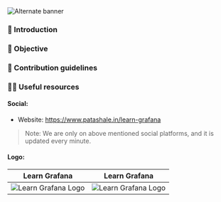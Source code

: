 <picture>
  <source media="(prefers-color-scheme: dark)" srcset="https://github.com/patashale/learn-grafana/assets/68323012/37398d27-ae51-49b7-a425-fe17bac427db">
  <source media="(prefers-color-scheme: light)" srcset="https://github.com/patashale/learn-grafana/assets/68323012/37398d27-ae51-49b7-a425-fe17bac427db">
  <img alt="Alternate banner" src="https://github.com/patashale/learn-grafana/assets/68323012/37398d27-ae51-49b7-a425-fe17bac427db">
</picture>

### 👋 Introduction



### 🎯 Objective



### 🌈 Contribution guidelines



### 👩‍💻 Useful resources

#### Social:
  - Website: https://www.patashale.in/learn-grafana

> Note: We are only on above mentioned social platforms, and it is updated every minute.

#### Logo:

   Learn Grafana | Learn Grafana
  :-------------------------:|:-------------------------:
![Learn Grafana Logo](https://github.com/patashale/learn-grafana/assets/68323012/65bddca7-5bd5-422f-9119-f8998e055924) | ![Learn Grafana Logo](https://github.com/patashale/learn-grafana/assets/68323012/65bddca7-5bd5-422f-9119-f8998e055924)
